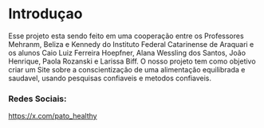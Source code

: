 # Introduçao
  Esse projeto esta sendo feito em uma cooperação entre os Professores Mehranm, Beliza e Kennedy do Instituto Federal Catarinense de Araquari e os alunos Caio Luiz Ferreira Hoepfner, Alana Wessling dos Santos, João Henrique, Paola Rozanski e Larissa Biff. O nosso projeto tem como objetivo criar um Site sobre a conscientização de uma alimentação equilibrada e saudavel, usando pesquisas confiaveis e metodos confiaveis.

### Redes Sociais:
  <a> https://x.com/pato_healthy </a>


